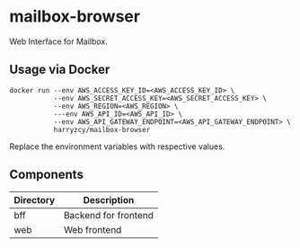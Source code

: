 # mailbox-browser

Web Interface for Mailbox.

## Usage via Docker

```shell
docker run --env AWS_ACCESS_KEY_ID=<AWS_ACCESS_KEY_ID> \
           --env AWS_SECRET_ACCESS_KEY=<AWS_SECRET_ACCESS_KEY> \
           --env AWS_REGION=<AWS_REGION> \
           ---env AWS_API_ID=<AWS_API_ID> \
           --env AWS_API_GATEWAY_ENDPOINT=<AWS_API_GATEWAY_ENDPOINT> \
           harryzcy/mailbox-browser
```

Replace the environment variables with respective values.

## Components

| Directory | Description |
| --------- | ----------- |
| bff | Backend for frontend |
| web | Web frontend |

